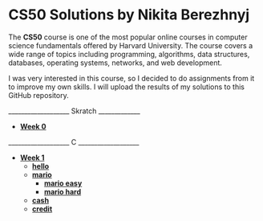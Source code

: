 # CS50 Solutions by Nikita Berezhnyj

The **CS50** course is one of the most popular online courses in computer science fundamentals offered by Harvard University. The course covers a wide range of topics including programming, algorithms, data structures, databases, operating systems, networks, and web development.

I was very interested in this course, so I decided to do assignments from it to improve my own skills. I will upload the results of my solutions to this GitHub repository.

___________________ Skratch _____________

* [**Week 0**](Week%200)<br/>

___________________ C ___________________

* [**Week 1**](Week%201)
  * [**hello**](Week%201/hello)
  * [**mario**](Week%201/mario)
    * [**mario easy**](Week%201/mario/easy)
    * [**mario hard**](Week%201/mario/hard)
  * [**cash**](Week%201/cash)
  * [**credit**](Week%201/credit)
